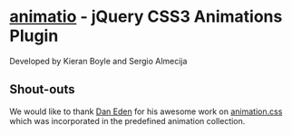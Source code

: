 [animatio](http://returnfalse.org/plugins/animatio) - jQuery CSS3 Animations Plugin
==================================================

Developed by Kieran Boyle and Sergio Almecija

Shout-outs
--------------------------------------

We would like to thank [Dan Eden](http://github.com/daneden) for his awesome work on [animation.css](http://daneden.me/animate/) which was incorporated in the predefined animation collection. 
